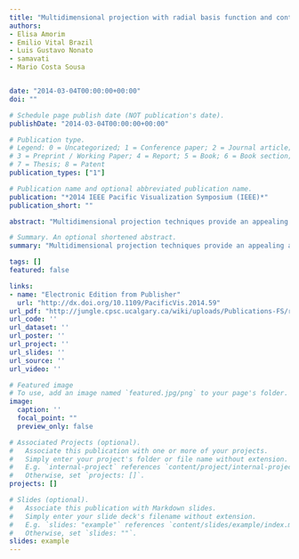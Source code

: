 ```yaml
---
title: "Multidimensional projection with radial basis function and control points selection"
authors:
- Elisa Amorim
- Emilio Vital Brazil
- Luis Gustavo Nonato
- samavati
- Mario Costa Sousa


date: "2014-03-04T00:00:00+00:00"
doi: ""

# Schedule page publish date (NOT publication's date).
publishDate: "2014-03-04T00:00:00+00:00"

# Publication type.
# Legend: 0 = Uncategorized; 1 = Conference paper; 2 = Journal article;
# 3 = Preprint / Working Paper; 4 = Report; 5 = Book; 6 = Book section;
# 7 = Thesis; 8 = Patent
publication_types: ["1"]

# Publication name and optional abbreviated publication name.
publication: "*2014 IEEE Pacific Visualization Symposium (IEEE)*"
publication_short: ""

abstract: "Multidimensional projection techniques provide an appealing approach for multivariate data analysis, for their ability to translate high-dimensional data into a low-dimensional representation that preserves neighborhood information. In recent years, pushed by the ever increasing data complexity in many areas, numerous advances in such techniques have been observed, primarily in terms of computational efficiency and support for interactive applications. Both these achievements were made possible due to the introduction of the concept of control points, which are used in many different multidimensional projection techniques. However, little attention has been drawn towards the process of control points selection. In this work we propose a novel multidimensional projection technique based on radial basis functions (RBF). Our method uses RBF to create a function that maps the data into a low-dimensional space …"

# Summary. An optional shortened abstract.
summary: "Multidimensional projection techniques provide an appealing approach for multivariate data analysis, for their ability to translate high-dimensional data into a low-dimensional representation that preserves neighborhood information. In recent years, pushed by the ever increasing data complexity in many areas, numerous advances in such techniques have been observed, primarily in terms of computational efficiency and support for interactive applications. Both these achievements were made possible ..."

tags: []
featured: false

links:
- name: "Electronic Edition from Publisher"
  url: "http://dx.doi.org/10.1109/PacificVis.2014.59"
url_pdf: "http://jungle.cpsc.ucalgary.ca/wiki/uploads/Publications-FS/rbf-projection-pv2014-eamorim.pdf"
url_code: ''
url_dataset: ''
url_poster: ''
url_project: ''
url_slides: ''
url_source: ''
url_video: ''

# Featured image
# To use, add an image named `featured.jpg/png` to your page's folder. 
image:
  caption: ''
  focal_point: ""
  preview_only: false

# Associated Projects (optional).
#   Associate this publication with one or more of your projects.
#   Simply enter your project's folder or file name without extension.
#   E.g. `internal-project` references `content/project/internal-project/index.md`.
#   Otherwise, set `projects: []`.
projects: []

# Slides (optional).
#   Associate this publication with Markdown slides.
#   Simply enter your slide deck's filename without extension.
#   E.g. `slides: "example"` references `content/slides/example/index.md`.
#   Otherwise, set `slides: ""`.
slides: example
---
```

